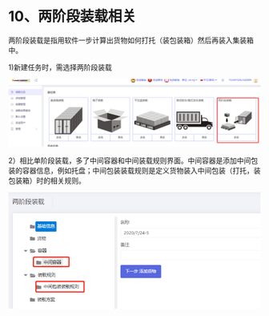 # 10、两阶段装载相关

两阶段装载是指用软件一步计算出货物如何打托（装包装箱）然后再装入集装箱中。

1\)新建任务时，需选择两阶段装载

![](../../.gitbook/assets/50.png)

2）相比单阶段装载，多了中间容器和中间装载规则界面。中间容器是添加中间包装的容器信息，例如托盘；中间包装装载规则是定义货物装入中间包装（打托，装包装箱）时的相关规则。

![](../../.gitbook/assets/51.png)



